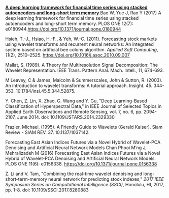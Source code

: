 [**A deep learning framework for financial time series using stacked autoencoders and long-short term memory** ](https://journals.plos.org/plosone/article?id=10.1371/journal.pone.0180944)
Bao W, Yue J, Rao Y (2017) A deep learning framework for financial time series using stacked autoencoders and long-short term memory. PLOS ONE 12(7): e0180944.<https://doi.org/10.1371/journal.pone.0180944>

Hsieh, T.-J., Hsiao, H.-F., & Yeh, W.-C. (2011). Forecasting stock markets using wavelet transforms and recurrent neural networks: An integrated system based on artificial bee colony algorithm. *Applied Soft Computing*, *11*(2), 2510–2525. <https://doi.org/10.1016/j.asoc.2010.09.007>

Mallat, S. (1989). A Theory for Multiresolution Signal Decomposition: The Wavelet Representation. IEEE Trans. Pattern Anal. Mach. Intell., 11, 674-693.

M Leavey, C & James, Malcolm & Summerscales, John & Sutton, R. (2003). An introduction to wavelet transforms: A tutorial approach. Insight. 45. 344-353. 10.1784/insi.45.5.344.52875. 

Y. Chen, Z. Lin, X. Zhao, G. Wang and Y. Gu, "Deep Learning-Based Classification of Hyperspectral Data," in IEEE Journal of Selected Topics in Applied Earth Observations and Remote Sensing, vol. 7, no. 6, pp. 2094-2107, June 2014.
doi: 10.1109/JSTARS.2014.2329330

Frazier, Michael. (1995). A Friendly Guide to Wavelets (Gerald Kaiser). Siam Review - SIAM REV. 37. 10.1137/1037142. 

Forecasting East Asian Indices Futures via a Novel Hybrid of Wavelet-PCA Denoising and Artificial Neural Network Models 
Chan Phooi M’ng J, Mehralizadeh M (2016) Forecasting East Asian Indices Futures via a Novel Hybrid of Wavelet-PCA Denoising and Artificial Neural Network Models. PLOS ONE 11(6): e0156338. https://doi.org/10.1371/journal.pone.0156338

Z. Li and V. Tam, "Combining the real-time wavelet denoising and long-short-term-memory neural network for predicting stock indexes," *2017 IEEE Symposium Series on Computational Intelligence (SSCI)*, Honolulu, HI, 2017, pp. 1-8.
doi: 10.1109/SSCI.2017.8280883
